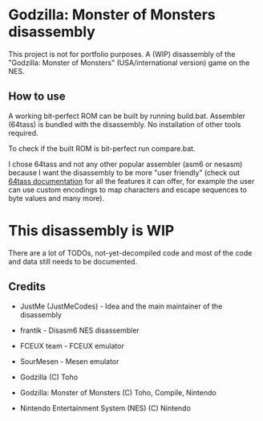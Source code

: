 # Godzilla: Monster of Monsters disassembly
This project is not for portfolio purposes.
A (WIP) disassembly of the "Godzilla: Monster of Monsters" (USA/international version) game on the NES.

## How to use
A working bit-perfect ROM can be built by running build.bat.
Assembler (64tass) is bundled with the disassembly.
No installation of other tools required.

To check if the built ROM is bit-perfect run compare.bat.

I chose 64tass and not any other popular assembler (asm6 or nesasm)
because I want the disassembly to be more "user friendly"
(check out [64tass documentation](https://tass64.sourceforge.net/)
for all the features it can offer, for example the user can use custom
encodings to map characters and escape sequences to byte values and
many more).

# This disassembly is WIP
There are a lot of TODOs, not-yet-decompiled code and most of the code and data
still needs to be documented.

## Credits
* JustMe (JustMeCodes) - Idea and the main maintainer of the disassembly
* frantik - Disasm6 NES disassembler
* FCEUX team - FCEUX emulator
* SourMesen - Mesen emulator

* Godzilla (C) Toho
* Godzilla: Monster of Monsters (C) Toho, Compile, Nintendo
* Nintendo Entertainment System (NES) (C) Nintendo
